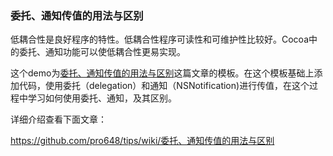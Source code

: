 ### 委托、通知传值的用法与区别

低耦合性是良好程序的特性。低耦合性程序可读性和可维护性比较好。Cocoa中的委托、通知功能可以使低耦合性更易实现。

这个demo为[委托、通知传值的用法与区别](https://github.com/pro648/tips/wiki/%E5%A7%94%E6%89%98%E3%80%81%E9%80%9A%E7%9F%A5%E4%BC%A0%E5%80%BC%E7%9A%84%E7%94%A8%E6%B3%95%E4%B8%8E%E5%8C%BA%E5%88%AB)这篇文章的模板。在这个模板基础上添加代码，使用委托（delegation）和通知（NSNotification)进行传值，在这个过程中学习如何使用委托、通知，及其区别。

详细介绍查看下面文章：

<https://github.com/pro648/tips/wiki/委托、通知传值的用法与区别>